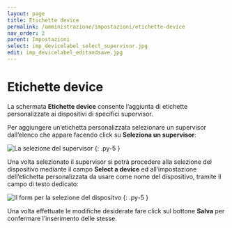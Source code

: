 ```yaml
---
layout: page
title: Etichette device
permalink: /amministrazione/impostazioni/etichette-device
nav_order: 2
parent: Impostazioni
select: imp_devicelabel_select_supervisor.jpg
edit: imp_devicelabel_editandsave.jpg
---
```


# Etichette device

La schermata **Etichette device** consente l’aggiunta di etichette personalizzate ai dispositivi di specifici supervisor.

Per aggiungere un’etichetta personalizzata selezionare un supervisor dall’elenco che appare facendo click su **Seleziona un supervisor**:

![La selezione del supervisor](/assets/images/{{page.select}})
{: .py-5 }

Una volta selezionato il supervisor si potrà procedere alla selezione del dispositivo mediante il campo **Select a device** ed all’impostazione dell’etichetta personalizzata da usare come nome del dispositivo,  tramite il campo di testo dedicato:

![Il form per la selezione del dispositvo](/assets/images/{{page.edit}})
{: .py-5 }

Una volta effettuate le modifiche desiderate fare click sul bottone **Salva** per confermare l’inserimento delle stesse.
